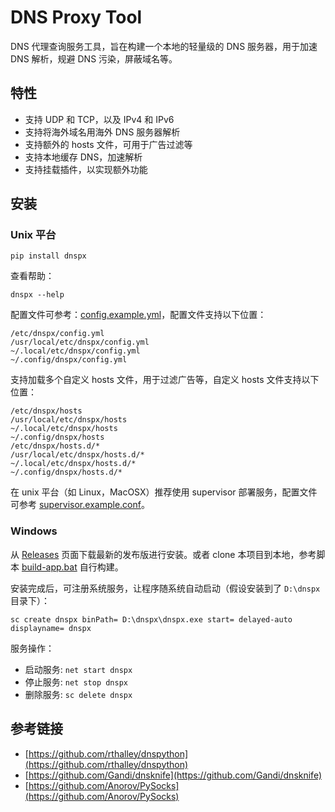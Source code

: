 DNS Proxy Tool
==============

DNS 代理查询服务工具，旨在构建一个本地的轻量级的 DNS 服务器，用于加速 DNS 解析，规避 DNS 污染，屏蔽域名等。

## 特性

- 支持 UDP 和 TCP，以及 IPv4 和 IPv6
- 支持将海外域名用海外 DNS 服务器解析
- 支持额外的 hosts 文件，可用于广告过滤等
- 支持本地缓存 DNS，加速解析
- 支持挂载插件，以实现额外功能

## 安装

### Unix 平台

```shell
pip install dnspx
```

查看帮助：

```
dnspx --help
```

配置文件可参考：[config.example.yml](./config.example.yml)，配置文件支持以下位置：

```
/etc/dnspx/config.yml
/usr/local/etc/dnspx/config.yml
~/.local/etc/dnspx/config.yml
~/.config/dnspx/config.yml
```

支持加载多个自定义 hosts 文件，用于过滤广告等，自定义 hosts 文件支持以下位置：

```
/etc/dnspx/hosts
/usr/local/etc/dnspx/hosts
~/.local/etc/dnspx/hosts
~/.config/dnspx/hosts
/etc/dnspx/hosts.d/*
/usr/local/etc/dnspx/hosts.d/*
~/.local/etc/dnspx/hosts.d/*
~/.config/dnspx/hosts.d/*
```

在 unix 平台（如 Linux，MacOSX）推荐使用 supervisor 部署服务，配置文件可参考 [supervisor.example.conf](./supervisor.example.conf)。

### Windows

从 [Releases](https://github.com/kuanghy/dnspx/releases) 页面下载最新的发布版进行安装。或者 clone 本项目到本地，参考脚本 [build-app.bat](./scripts/build-app.bat) 自行构建。

安装完成后，可注册系统服务，让程序随系统自动启动（假设安装到了 `D:\dnspx` 目录下）：

```
sc create dnspx binPath= D:\dnspx\dnspx.exe start= delayed-auto displayname= dnspx
```

服务操作：

- 启动服务: `net start dnspx`
- 停止服务: `net stop dnspx`
- 删除服务: `sc delete dnspx`


## 参考链接

- [https://github.com/rthalley/dnspython](https://github.com/rthalley/dnspython)
- [https://github.com/Gandi/dnsknife](https://github.com/Gandi/dnsknife)
- [https://github.com/Anorov/PySocks](https://github.com/Anorov/PySocks)
